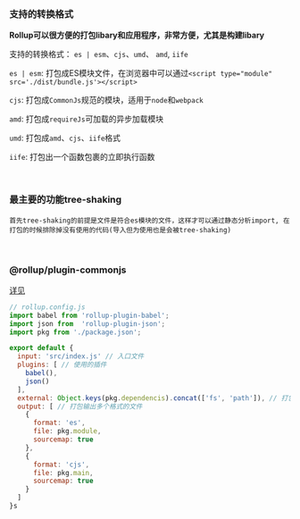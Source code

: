 
### 支持的转换格式

**Rollup可以很方便的打包libary和应用程序，非常方便，尤其是构建libary**

支持的转换格式： `es | esm`、`cjs`、`umd`、 `amd`, `iife`

`es | esm`:  打包成ES模块文件，在浏览器中可以通过`<script type="module" src='./dist/bundle.js'></script>`

`cjs`: 打包成`CommonJs`规范的模块，适用于`node`和`webpack`

`amd`: 打包成`requireJs`可加载的异步加载模块

`umd`: 打包成`amd`、`cjs`、`iife`格式

`iife`: 打包出一个函数包裹的立即执行函数

<br/>

### 最主要的功能tree-shaking

`首先tree-shaking的前提是文件是符合es模块的文件，这样才可以通过静态分析import, 在打包的时候排除掉没有使用的代码(导入但为使用也是会被tree-shaking)`

<br/>

### @rollup/plugin-commonjs

[详见](./rollup-plugin-commonjs.md)

~~~js
// rollup.config.js
import babel from 'rollup-plugin-babel';
import json from  'rollup-plugin-json';
import pkg from './package.json';

export default {
  input: 'src/index.js' // 入口文件
  plugins: [ // 使用的插件
    babel(),
    json()
  ],
  external: Object.keys(pkg.dependencis).concat(['fs', 'path']), // 打包时排除的依赖
  output: [ // 打包输出多个格式的文件
    {
      format: 'es',
      file: pkg.module,
      sourcemap: true
    },
    {
      format: 'cjs',
      file: pkg.main,
      sourcemap: true
    }
  ]
}s
~~~